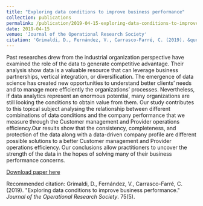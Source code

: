 ```yaml
---
title: "Exploring data conditions to improve business performance"
collection: publications
permalink: /publication/2019-04-15-exploring-data-conditions-to-improve-business-performance
date: 2019-04-15
venue: 'Journal of the Operational Research Society'
citation: 'Grimaldi, D., Fernández, V., Carrasco-Farré, C. (2019). &quot;Exploring data conditions to improve business performance.&quot; <i>Journal of the Operational Research Society</i>. 75(5).'
---
```

Past researches drew from the industrial organization perspective have examined the role of the data to generate competitive advantage. Their analysis show data is a valuable resource that can leverage business partnerships, vertical integration, or diversification. The emergence of data science has created new opportunities to understand better clients’ needs and to manage more efficiently the organizations’ processes. Nevertheless, if data analytics represent an enormous potential, many organizations are still looking the conditions to obtain value from them. Our study contributes to this topical subject analysing the relationship between different combinations of data conditions and the company performance that we measure through the Customer management and Provider operations efficiency.Our results show that the consistency, completeness, and protection of the data along with a data-driven company profile are different possible solutions to a better Customer management and Provider operations efficiency. Our conclusions allow practitioners to uncover the strength of the data in the hopes of solving many of their business performance concerns.

[Download paper here](https://www.tandfonline.com/doi/full/10.1080/01605682.2019.1590136)

Recommended citation: Grimaldi, D., Fernández, V., Carrasco-Farré, C. (2019). "Exploring data conditions to improve business performance." <i>Journal of the Operational Research Society</i>. 75(5).